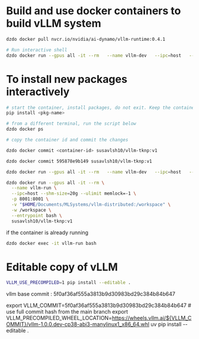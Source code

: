 # Build and use docker containers to build vLLM system


```bash
dzdo docker pull nvcr.io/nvidia/ai-dynamo/vllm-runtime:0.4.1

# Run interactive shell
dzdo docker run --gpus all -it --rm   --name vllm-dev   --ipc=host   --shm-size=20g   --ulimit memlock=-1   -p 8000:8000 nvcr.io/nvidia/ai-dynamo/vllm-runtime:0.4.1 bash

```

# To install new packages interactively 

```bash
# start the container, install packages, do not exit. Keep the container open.
pip install <pkg-name>

# from a different terminal, run the script below
dzdo docker ps

# copy the container id and commit the changes 

dzdo docker commit <container-id> susavlsh10/vllm-tknp:v1

dzdo docker commit 595878e9b149 susavlsh10/vllm-tknp:v1

```

```bash
dzdo docker run --gpus all -it --rm   --name vllm-dev   --ipc=host   --shm-size=20g   --ulimit memlock=-1    -v "$HOME:/workspace" -w /workspace -p 8000:8000 susavlsh10/vllm-tknp:v0  bash
```

```bash
dzdo docker run --gpus all -it --rm \
  --name vllm-run \
  --ipc=host --shm-size=20g --ulimit memlock=-1 \
  -p 8001:8001 \
  -v "$HOME/Documents/MLSystems/vllm-distributed:/workspace" \
  -w /workspace \
  --entrypoint bash \
  susavlsh10/vllm-tknp:v1

```

if the container is already running 

```bash
dzdo docker exec -it vllm-run bash
```

# Editable copy of vLLM 

```bash
VLLM_USE_PRECOMPILED=1 pip install --editable .
```
vllm base commit : 5f0af36af555a3813b9d30983bd29c384b84b647

export VLLM_COMMIT=5f0af36af555a3813b9d30983bd29c384b84b647 # use full commit hash from the main branch
export VLLM_PRECOMPILED_WHEEL_LOCATION=https://wheels.vllm.ai/${VLLM_COMMIT}/vllm-1.0.0.dev-cp38-abi3-manylinux1_x86_64.whl
uv pip install --editable .